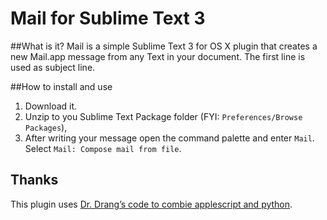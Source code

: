 # Mail for Sublime Text 3

##What is it?
Mail is a simple Sublime Text 3 for OS X plugin that creates a new Mail.app message from any Text in your document. The first line is used as subject line.

##How to install and use
1. Download it.
2. Unzip to you Sublime Text Package folder (FYI: `Preferences/Browse Packages`),
3. After writing your message open the command palette and enter `Mail`. Select `Mail: Compose mail from file`.

## Thanks
This plugin uses [Dr. Drang’s code to combie applescript and python](http://www.leancrew.com/all-this/2013/03/combining-python-and-applescript/).
